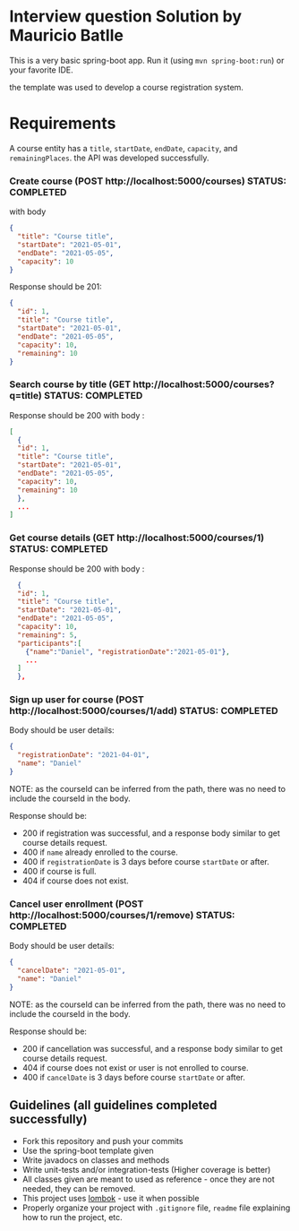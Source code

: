Interview question Solution by Mauricio Batlle
==================

This is a very basic spring-boot app. Run it (using `mvn spring-boot:run`) or your favorite IDE.

the template was used to develop a course registration system.

# Requirements
A course entity has a `title`, `startDate`, `endDate`, `capacity`, and `remainingPlaces`.
the API was developed successfully.

### Create course (POST http://localhost:5000/courses) STATUS: COMPLETED
with body
```json
{
  "title": "Course title",
  "startDate": "2021-05-01",
  "endDate": "2021-05-05",
  "capacity": 10
}
```
Response should be 201:
```json
{
  "id": 1,
  "title": "Course title",
  "startDate": "2021-05-01",
  "endDate": "2021-05-05",
  "capacity": 10,
  "remaining": 10
}
```

### Search course by title (GET http://localhost:5000/courses?q=title) STATUS: COMPLETED
Response should be 200 with body :
```json
[
  {
  "id": 1,
  "title": "Course title",
  "startDate": "2021-05-01",
  "endDate": "2021-05-05",
  "capacity": 10,
  "remaining": 10
  },
  ...
]
```
### Get course details (GET http://localhost:5000/courses/1) STATUS: COMPLETED
Response should be 200 with body :
```json
  {
  "id": 1,
  "title": "Course title",
  "startDate": "2021-05-01",
  "endDate": "2021-05-05",
  "capacity": 10,
  "remaining": 5,
  "participants":[
    {"name":"Daniel", "registrationDate":"2021-05-01"},
    ...
  ]
  },
```

### Sign up user for course (POST http://localhost:5000/courses/1/add) STATUS: COMPLETED
Body should be user details:
```json
{
  "registrationDate": "2021-04-01",
  "name": "Daniel"
}
```
NOTE: as the courseId can be inferred from the path, there was no need to include the courseId in the body.

Response should be: 
* 200 if registration was successful, and a response body similar to get course details request.
* 400 if `name` already enrolled to the course.
* 400 if `registrationDate` is 3 days before course `startDate` or after.
* 400 if course is full.
* 404 if course does not exist.

### Cancel user enrollment (POST http://localhost:5000/courses/1/remove) STATUS: COMPLETED
Body should be user details:
```json
{
  "cancelDate": "2021-05-01",
  "name": "Daniel"
}
```
NOTE: as the courseId can be inferred from the path, there was no need to include the courseId in the body.

Response should be: 
* 200 if cancellation was successful, and a response body similar to get course details request.
* 404 if course does not exist or user is not enrolled to course.
* 400 if `cancelDate` is 3 days before course `startDate` or after.

## Guidelines (all guidelines completed successfully)
* Fork this repository and push your commits
* Use the spring-boot template given
* Write javadocs on classes and methods
* Write unit-tests and/or integration-tests (Higher coverage is better)
* All classes given are meant to used as reference - once they are not needed, they can be removed.
* This project uses [lombok](https://projectlombok.org/) - use it when possible
* Properly organize your project with `.gitignore` file, `readme` file explaining how to run the project, etc.


